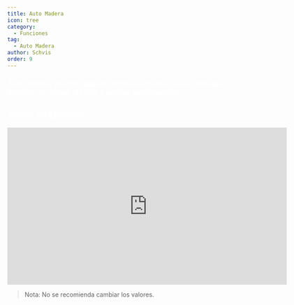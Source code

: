 ```yaml
---
title: Auto Madera
icon: tree
category:
  - Funciones
tag:
  - Auto Madera
author: Schvis
order: 9
---
```


### <span style='color:white;'>Auto Madera permite golpear arboles cercanos para conseguir madera con rango, golpes y retraso personalizado.</span>

## <span style='color:white;'>Video de Ejemplo:</span>

<iframe width="640" height="360" src="https://www.youtube.com/embed/v95_NOxc4do?list=PL5eI1Tb64p56g27qfYk7VuFTz4FK6YrKa" title="Korepi - Auto Tree Farm" frameborder="0" allow="accelerometer; autoplay; clipboard-write; encrypted-media; gyroscope; picture-in-picture; web-share" allowfullscreen></iframe>

> Nota: No se recomienda cambiar los valores.
